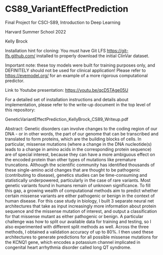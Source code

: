 # CS89_VariantEffectPrediction

Final Project for CSCI-S89, Introduction to Deep Learning

Harvard Summer School 2022

Kelly Brock

Installation hint for cloning: You must have Git LFS <https://git-lfs.github.com/> installed to properly download the initial ClinVar dataset.

Important note: these toy models were built for training purposes only, and DEFINITELY should not be used for clinical application! Please refer to <https://evemodel.org/> for an example of a more rigorous computational predictor.

Link to Youtube presentation: <https://youtu.be/qcD5TAge05U>

For a detailed set of installation instructions and details about implementation, please refer to the write-up document in the top level of this repository:

GeneticVariantEffectPrediction_KellyBrock_CS89_Writeup.pdf

Abstract: Genetic disorders can involve changes to the coding region of our DNA - or in other words, the part of our genome that can be transcribed and translated to form proteins, which are the building blocks of cells. In particular, missense mutations (where a change in the DNA nucleotide(s) leads to a change in amino acids in the corresponding protein sequence) are of special interest, because they can have a more ambiguous effect on the encoded protein than other types of mutations like premature truncations. Although the scientific community has identified thousands of these single-amino acid changes that are thought to be pathogenic (contributing to disease), genetics studies can be time-consuming and statistically underpowered, particularly in the case of rare variants. Most genetic variants found in humans remain of unknown significance. To fill this gap, a growing wealth of computational methods aim to predict whether certain missense variants are either pathogenic or benign in the context of human disease. For this case study in biology, I built 3 separate neural net architectures that take as input increasingly more information about protein sequence and the missense mutation of interest, and output a classification for that missense mutant as either pathogenic or benign. A particular challenge was how to split our available data for training and testing, so I also experimented with different split methods as well. Across the three methods, I obtained a validation accuracy of up to 80%. I then used these architectures to generate predictions for all possible missense mutations for the KCNQ1 gene, which encodes a potassium channel implicated in congenital heart arrhythmia disorder called long QT syndrome.
